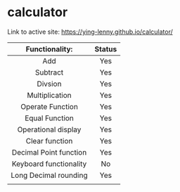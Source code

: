 # calculator
 
Link to active site: https://ying-lenny.github.io/calculator/

| Functionality: | Status |
| :---: | :---: |
| Add | Yes |
| Subtract | Yes |
| Divsion | Yes |
| Multiplication | Yes |
| Operate Function | Yes |
| Equal Function | Yes |
| Operational display | Yes |
| Clear function | Yes |
| Decimal Point function | Yes  |
| Keyboard functionality | No |
| Long Decimal rounding  | Yes |
| | |